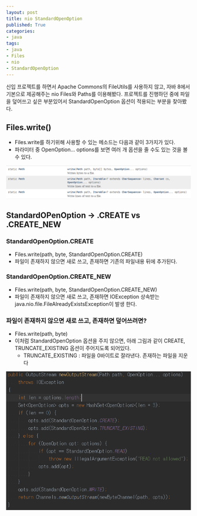 ```yaml
---
layout: post
title: nio StandardOpenOption
published: True
categories: 
- java
tags:
- java
- Files
- nio
- StandardOpenOption
---
```



신입 프로젝트를 하면서 Apache Commons의 FileUtils를 사용하지 않고, 자바 8에서 기본으로 제공해주는 nio Files와 Paths를 이용해봤다. 프로젝트를 진행하던 중에 파일을 덮어쓰고 싶은 부분있어서 StandardOpenOption 옵션이 적용되는 부분을 찾아봤다.





## Files.write()

* Files.write를 하기위해 사용할 수 있는 메소드는 다음과 같이 3가지가 있다.
* 파라미터 중 OpenOption... options를 보면 여러 개 옵션을 줄 수도 있는 것을 볼 수 있다.

![](/assets/post_images/java/nio_document_write.PNG)



## StandardOPenOption -> .CREATE vs .CREATE_NEW

### StandardOpenOption.CREATE

* Files.write(path, byte, StandardOpenOption.CREATE)
* 파일이 존재하지 않으면 새로 쓰고, 존재하면 기존의 파일내용 뒤에 추가된다.




### StandardOpenOption.CREATE_NEW

* Files.write(path, byte, StandardOpenOption.CREATE_NEW)
* 파일이 존재하지 않으면 새로 쓰고, 존재하면 IOException 상속받는 java.nio.file.FileAlreadyExistsException이 발생 한다.




### 파일이 존재하지 않으면 새로 쓰고, 존재하면 덮어쓰려면?

* Files.write(path, byte)
* 이처럼 StandardOpenOption 옵션을 주지 않으면, 아래 그림과 같이 CREATE, TRUNCATE_EXISTING 옵션이 주어지도록 되어있다.
  * TRUNCATE_EXISTING : 파일을 0바이트로 잘라낸다. 존재하는 파일을 지운다

![](/assets/post_images/java/nio_newOutStream.PNG)

